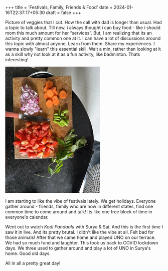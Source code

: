 +++
title = 'Festivals, Family, Friends & Food'
date = 2024-01-16T22:37:17+05:30
draft = false
+++


Picture of veggies that I cut. How the call with dad is longer than usual. Had a topic to talk about. Till now, i always thought i can buy food - like i should mom this much amount for her “services”. But, I am realizing that its an activity and pretty common one at it. I can have a lot of discussions around this topic with almost anyone. Learn from them. Share my experiences. I wanna slowly "learn" this essential skill. Wait a min, rather than looking at it as a skill why not look at it as a fun activity, like badminton. Thats interesting!

![Veggies cut by me](../../images/veggies.webp)

I am starting to like the vibe of festivals lately. We get holidays. Everyone gather around - friends, family who are now in different states, find one common time to come around and talk! Its like one free block of time in everyone's calendar. 

Went out to watch *Kodi Pandaalu* with Surya & Sai. And this is the first time I saw it in live. And its pretty brutal. I didn't like the vibe at all. Felt bad for those animals! After that we came home and played UNO on our terrace. We had so much fund and laughter. This took us back to COVID lockdown days. We three used to gather around and play a lot of UNO in Surya's home. Good old days. 

All in all a pretty great day!


